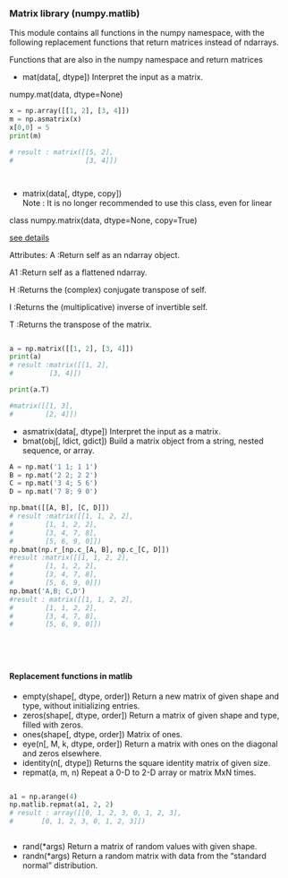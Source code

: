### Matrix library (numpy.matlib)
This module contains all functions in the numpy namespace, with the following replacement functions that return matrices instead of ndarrays.

Functions that are also in the numpy namespace and return matrices

- mat(data[, dtype])	Interpret the input as a matrix.

numpy.mat(data, dtype=None)

``` python
x = np.array([[1, 2], [3, 4]])
m = np.asmatrix(x)
x[0,0] = 5
print(m)

# result : matrix([[5, 2],
#                  [3, 4]])




```



- matrix(data[, dtype, copy])	
Note :   It is no longer recommended to use this class, even for linear

class numpy.matrix(data, dtype=None, copy=True)
  
[see details](https://docs.scipy.org/doc/numpy-1.15.0/reference/generated/numpy.matrix.html#numpy.matrix) 


Attributes:	
A :Return self as an ndarray object.

A1 :Return self as a flattened ndarray.

H :Returns the (complex) conjugate transpose of self.

I :Returns the (multiplicative) inverse of invertible self.

T :Returns the transpose of the matrix.

``` python

a = np.matrix([[1, 2], [3, 4]])
print(a)
# result :matrix([[1, 2],
#         [3, 4]])

print(a.T)

#matrix([[1, 3],
#        [2, 4]])


```




- asmatrix(data[, dtype])	Interpret the input as a matrix.
- bmat(obj[, ldict, gdict])	Build a matrix object from a string, nested sequence, or array.


``` python
A = np.mat('1 1; 1 1')
B = np.mat('2 2; 2 2')
C = np.mat('3 4; 5 6')
D = np.mat('7 8; 9 0')

np.bmat([[A, B], [C, D]])
# result :matrix([[1, 1, 2, 2],
#        [1, 1, 2, 2],
#        [3, 4, 7, 8],
#        [5, 6, 9, 0]])
np.bmat(np.r_[np.c_[A, B], np.c_[C, D]])
#result :matrix([[1, 1, 2, 2],
#        [1, 1, 2, 2],
#        [3, 4, 7, 8],
#        [5, 6, 9, 0]])
np.bmat('A,B; C,D')
#result : matrix([[1, 1, 2, 2],
#        [1, 1, 2, 2],
#        [3, 4, 7, 8],
#        [5, 6, 9, 0]])






```




#### Replacement functions in matlib

- empty(shape[, dtype, order])	Return a new matrix of given shape and type, without initializing entries.
- zeros(shape[, dtype, order])	Return a matrix of given shape and type, filled with zeros.
- ones(shape[, dtype, order])	Matrix of ones.
- eye(n[, M, k, dtype, order])	Return a matrix with ones on the diagonal and zeros elsewhere.
- identity(n[, dtype])	Returns the square identity matrix of given size.
- repmat(a, m, n)	Repeat a 0-D to 2-D array or matrix MxN times.

``` python

a1 = np.arange(4)
np.matlib.repmat(a1, 2, 2)
# result : array([[0, 1, 2, 3, 0, 1, 2, 3],
#       [0, 1, 2, 3, 0, 1, 2, 3]])



```



- rand(*args)	Return a matrix of random values with given shape.
- randn(*args)	Return a random matrix with data from the “standard normal” distribution.
